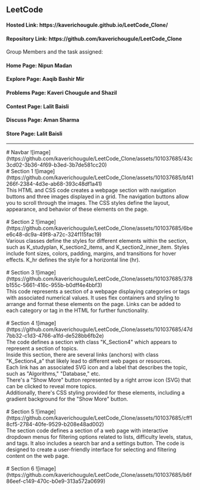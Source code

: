 <h2>LeetCode</h2>
<h4>Hosted Link: https://kaverichougule.github.io/LeetCode_Clone/</h4>
<h4>Repository Link: https://github.com/kaverichougule/LeetCode_Clone</h4>
Group Members and the task assigned: <br>
<h4>Home Page: Nipun Madan</h4> 
<h4>Explore Page: Aaqib Bashir Mir</h4> 
<h4>Problems Page: Kaveri Chougule and Shazil</h4> 
<h4>Contest Page: Lalit Baisli</h4> 
<h4>Discuss Page: Aman Sharma</h4> 
<h4>Store Page: Lalit Baisli</h4> 
<hr>
# Navbar
![image](https://github.com/kaverichougule/LeetCode_Clone/assets/101037685/43c3cd02-3b36-4f69-b3ed-3b7de581cc20)
<br> 
# Section 1
![image](https://github.com/kaverichougule/LeetCode_Clone/assets/101037685/bf41266f-2384-4d3e-ab68-393c48df1a41)
<br>
This HTML and CSS code creates a webpage section with navigation buttons and three images displayed in a grid. The navigation buttons allow you to scroll through the images. The CSS styles define the layout, appearance, and behavior of these elements on the page.
<br>
<br>
# Section 2
![image](https://github.com/kaverichougule/LeetCode_Clone/assets/101037685/6bee6c48-dc9a-49f8-a72c-324f115fac19)
<br>
Various classes define the styles for different elements within the section, such as K_studyplan, K_section2_items, and K_section2_inner_item.
Styles include font sizes, colors, padding, margins, and transitions for hover effects.
K_hr defines the style for a horizontal line (hr).
<br>
<br>
# Section 3
![image](https://github.com/kaverichougule/LeetCode_Clone/assets/101037685/378b155c-5661-416c-955b-b0dff4e4bbf3)
<br>
This code represents a section of a webpage displaying categories or tags with associated numerical values. It uses flex containers and styling to arrange and format these elements on the page. Links can be added to each category or tag in the HTML for further functionality.
<br>
<br>
# Section 4
![image](https://github.com/kaverichougule/LeetCode_Clone/assets/101037685/47d7bb32-c1d3-4766-a1fd-de528bb6fb2e)
<br>
The code defines a section with class "K_Section4" which appears to represent a section of topics. <br>
Inside this section, there are several links (anchors) with class "K_Section4_a" that likely lead to different web pages or resources. <br>
Each link has an associated SVG icon and a label that describes the topic, such as "Algorithms," "Database," etc. <br>
There's a "Show More" button represented by a right arrow icon (SVG) that can be clicked to reveal more topics. <br>
Additionally, there's CSS styling provided for these elements, including a gradient background for the "Show More" button. <br>

<br>
# Section 5 
![image](https://github.com/kaverichougule/LeetCode_Clone/assets/101037685/cff18cf5-2784-40fe-9529-b208e48ad002)
<br>
The section code defines a section of a web page with interactive dropdown menus for filtering options related to lists, difficulty levels, status, and tags. It also includes a search bar and a settings button. The code is designed to create a user-friendly interface for selecting and filtering content on the web page.
<br>
<br>
# Section 6
![image](https://github.com/kaverichougule/LeetCode_Clone/assets/101037685/b6f86eef-c149-470c-b0e9-313a572a0699)


